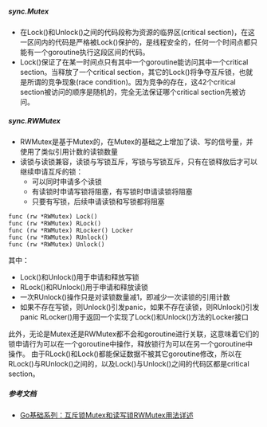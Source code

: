 ##### sync.Mutex
- 在Lock()和Unlock()之间的代码段称为资源的临界区(critical section)，在这一区间内的代码是严格被Lock()保护的，是线程安全的，任何一个时间点都只能有一个goroutine执行这段区间的代码。
- Lock()保证了在某一时间点只有其中一个goroutine能访问其中一个critical section。当释放了一个critical section，其它的Lock()将争夺互斥锁，也就是所谓的竞争现象(race condition)。因为竞争的存在，这42个critical section被访问的顺序是随机的，完全无法保证哪个critical section先被访问。
##### sync.RWMutex
- RWMutex是基于Mutex的，在Mutex的基础之上增加了读、写的信号量，并使用了类似引用计数的读锁数量
- 读锁与读锁兼容，读锁与写锁互斥，写锁与写锁互斥，只有在锁释放后才可以继续申请互斥的锁：
    - 可以同时申请多个读锁
    - 有读锁时申请写锁将阻塞，有写锁时申请读锁将阻塞
    - 只要有写锁，后续申请读锁和写锁都将阻塞
```
func (rw *RWMutex) Lock()
func (rw *RWMutex) RLock()
func (rw *RWMutex) RLocker() Locker
func (rw *RWMutex) RUnlock()
func (rw *RWMutex) Unlock()
```
其中：
- Lock()和Unlock()用于申请和释放写锁
- RLock()和RUnlock()用于申请和释放读锁
- 一次RUnlock()操作只是对读锁数量减1，即减少一次读锁的引用计数
- 如果不存在写锁，则Unlock()引发panic，如果不存在读锁，则RUnlock()引发panic
RLocker()用于返回一个实现了Lock()和Unlock()方法的Locker接口

此外，无论是Mutex还是RWMutex都不会和goroutine进行关联，这意味着它们的锁申请行为可以在一个goroutine中操作，释放锁行为可以在另一个goroutine中操作。
由于RLock()和Lock()都能保证数据不被其它goroutine修改，所以在RLock()与RUnlock()之间的，以及Lock()与Unlock()之间的代码区都是critical section。
##### 参考文档
- [Go基础系列：互斥锁Mutex和读写锁RWMutex用法详述](https://www.cnblogs.com/f-ck-need-u/p/9998729.html)